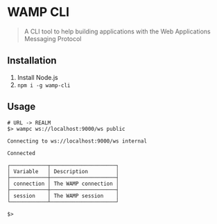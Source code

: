 WAMP CLI
===

> A CLI tool to help building applications with the Web Applications Messaging Protocol

Installation
---

1. Install Node.js
1. `npm i -g wamp-cli`

Usage
---

```
# URL -> REALM
$> wampc ws://localhost:9000/ws public

Connecting to ws://localhost:9000/ws internal

Connected

┌────────────┬─────────────────────┐
│ Variable   │ Description         │
├────────────┼─────────────────────┤
│ connection │ The WAMP connection │
├────────────┼─────────────────────┤
│ session    │ The WAMP session    │
└────────────┴─────────────────────┘

$>
```
